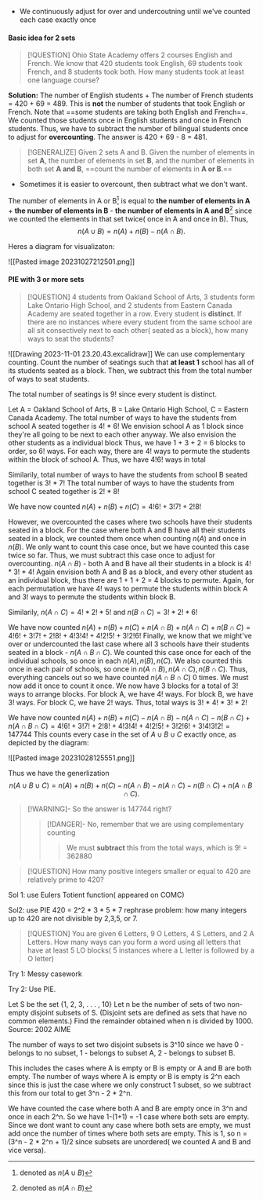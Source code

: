 - We continuously adjust for over and undercoutning until we've counted each case exactly once 
#### Basic idea for 2 sets
> [!QUESTION]
> Ohio State Academy offers 2 courses English and French. We know that 420 students took English, 69 students took French, and 8 students took both. How many students took at least one language course?

**Solution:**
The number of English students + The number of French students = 420 + 69 = 489. This is **not** the number of students that took English or French. Note that ==some students are taking both English and French==. We counted those students once in English students and once in French students. Thus, we have to subtract the number of bilingual students once to adjust for **overcounting**. 
The answer is 420 + 69 - 8 = 481.


> [!GENERALIZE]
> Given 2 sets A and B. Given the number of elements in set **A**, the number of elements in set **B**, and the number of elements in both set **A and B**, ==count the number of elements in **A or B**.==


- Sometimes it is easier to overcount, then subtract what we don't want.

The number of elements in A or B[^1] is equal to **the number of elements in A** + **the number of elements in B** - **the number of elements in A and B**[^2] since we counted the elements in that set twice( once in A and once in B). Thus,
$$
n(A \cup B) = n(A) + n(B) - n(A \cap B). 
$$

Heres a diagram for visualizaton:

![[Pasted image 20231027212501.png]]

[^1]: denoted as $n(A\cup B)$ 
[^2]: denoted as $n(A\cap B)$

#### PIE with 3 or more sets
> [!QUESTION]
> 4 students from Oakland School of Arts, 3 students form Lake Ontario High School, and 2 students from Eastern Canada Academy are seated together in a row. Every student is **distinct**. If there are no instances where every student from the same school are all sit consectively next to each other( seated as a block), how many ways to seat the students?

![[Drawing 2023-11-01 23.20.43.excalidraw]]
We can use complementary counting. Count the number of seatings such that **at least 1** school has all of its students seated as a block. Then, we subtract this from the total number of ways to seat students.

The total number of seatings is 9! since every student is distinct.

Let A = Oakland School of Arts, B = Lake Ontario High School, C = Eastern Canada Academy.
The total number of ways to have the students from school A seated together is 4! * 6!
	We envision school A as 1 block since they're all going to be next to each other anyway. We also envision the other students as a individual block
	Thus, we have 1 + 3 + 2 = 6 blocks to order, so 6! ways. For each way, there are 4! ways to permute the students within the block of school A. Thus, we have 4!6! ways in total

Similarily, total number of ways to have the students from school B seated together is 3! * 7!
The total number of ways to have the students from school C seated together is 2! * 8!

We have now counted $n(A) + n(B) + n(C) = 4!6! + 3!7! + 2!8!$

However, we overcounted the cases where two schools have their students seated in a block.
For the case where both A and B have all their students seated in a block, we counted them once when counting $n(A)$ and once in $n(B)$. We only want to count this case once, but we have counted this case twice so far. Thus, we must subtract this case once to adjust for overcounting. 
$n(A \cap B)$ - both A and B have all their students in a block is 4! * 3! * 4!
	Again envision both A and B as a block, and every other student as an individual block, thus there are 1 + 1 + 2 = 4 blocks to permute. Again, for each permutation we have 4! ways to permute the students within block A and 3! ways to permute the students within block B. 

Similarily, $n(A \cap C) = 4! * 2! * 5!$ and $n(B \cap C) = 3! * 2! * 6!$

We have now counted $n(A) + n(B) + n(C) + n(A \cap B) + n(A \cap C) + n(B \cap C) = 4!6! + 3!7! + 2!8! + 4!3!4! + 4!2!5! + 3!2!6!$ 
Finally, we know that we might've over or undercounted the last case where all 3 schools have their students seated in a block - $n(A \cap B \cap C)$. We counted this case once for each of the individual schools, so once in each $n(A), n(B), n(C)$.
We also counted this once in each pair of schools, so once in $n(A \cap B), n(A \cap C), n(B \cap C).$
Thus, everything cancels out so we have counted $n(A \cap B \cap C)$ 0 times. We must now add it once to count it once. 
	We now have 3 blocks for a total of 3! ways to arrange blocks. For block A, we have 4! ways. For block B, we have 3! ways. For block C, we have 2! ways. Thus, total ways is 3! * 4! * 3! * 2!

We have now counted $n(A) + n(B) + n(C) - n(A \cap B)-n(A \cap C)-n(B \cap C) + n(A \cap B \cap C) = 4!6! + 3!7! + 2!8! + 4!3!4! + 4!2!5! + 3!2!6! + 3!4!3!2! = 147744$
This counts every case in the set of $A \cup B \cup C$ exactly once, as depicted by the diagram:

![[Pasted image 20231028125551.png]]

Thus we have the generlization
$$
n(A \cup B \cup C) = n(A) + n(B) + n(C) - n(A \cap B)-n(A \cap C)-n(B \cap C) + n(A \cap B \cap C). 
$$

> [!WARNING]- So the answer is 147744 right? 
> >[!DANGER]- No, remember that we are using complementary counting
> > > We must **subtract** this from the total ways, which is 9! = 362880


> [!QUESTION]
> How many positive integers smaller or equal to 420 are relatively prime to 420?

Sol 1: use Eulers Totient function( appeared on COMC)

Sol2: use PIE 420 = 2^2 * 3 * 5 * 7
rephrase problem: how many integers up to 420 are not divisible by 2,3,5, or 7.



> [!QUESTION]
> You are given 6 Letters, 9 O Letters, 4 S Letters, and 2 A Letters.
> How many ways can you form a word using all letters that have at least 5 LO blocks( 5 instances where a L letter is followed by a O letter)
> 

Try 1: Messy casework

Try 2: Use PIE.




Let S be the set {1, 2, 3, . . . , 10} Let n be the number of sets of
two non-empty disjoint subsets of S. (Disjoint sets are defined as sets that have no
common elements.) Find the remainder obtained when n is divided by 1000.
Source: 2002 AIME


The number of ways to set two disjoint subsets is 3^10 since we have 0 - belongs to no subset, 1 - belongs to subset A, 2 - belongs to subset B.

This includes the cases where A is empty or B is empty or A and B are both empty. The number of ways where A is empty or B is empty is 2^n each since this is just the case where we only construct 1 subset, so we subtract this from our total to get 3^n - 2 * 2^n. 

We have counted the case where both A and B are empty once in 3^n and once in each 2^n. So we have 1-(1+1) = -1 case where both sets are empty. Since we dont want to count any case where both sets are empty, we must add once the number of times where both sets are empty. This is 1, so n = (3^n - 2 * 2^n + 1)/2 since subsets are unordered( we counted A and B and vice versa).

